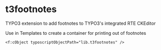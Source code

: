 # t3footnotes
TYPO3 extension to add footnotes to TYPO3's integrated RTE CKEditor



Use in Templates to create a container for printing out of footnotes

```<f:cObject typoscriptObjectPath="lib.t3footnotes" />```
